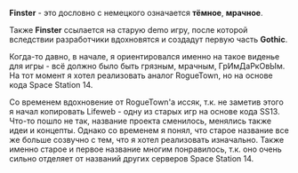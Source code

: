 **Finster** - это дословно с немецкого означается **тёмное**, **мрачное**.

Также **Finster** ссылается на старую demo игру, после которой вследствии разработчики вдохновятся и создадут первую часть **Gothic**.

Когда-то давно, в начале, я ориентировался именно на такое виденье для игры - всё должно было быть грязным, мрачным, ГрИмДаРкОвЫм. На тот момент я хотел реализовать аналог RogueTown, но на основе кода Space Station 14.

Со временем вдохновение от RogueTown'а иссяк, т.к. не заметив этого я начал копировать Lifeweb - одну из старых игр на основе кода SS13. 
Что-то пошло не так, название проекта сменилось, менялись также идеи и концепты. Однако со временем я понял, что старое название все же больше созвучно с тем, что я хотел реализовать изначально. Также именно старое и первое название многим понравилось, т.к. оно очень сильно отделяет от названий других серверов Space Station 14.
